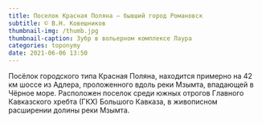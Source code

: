 ```yaml
---
title: Поселок Красная Поляна — бывший город Романовск
subtitle: © В.Н. Ковешников
thumbnail-img: /thumb.jpg
thumbnail-caption: Зубр в вольерном комплексе Лаура
categories: toponymy
date: 2021-06-06 13:50
---
```

Посёлок городского типа Красная Поляна, находится примерно на 42 км шоссе из Адлера, проложенного вдоль реки Мзымта, впадающей в Чёрное море. Расположен поселок среди южных отрогов Главного Кавказского хребта (ГКХ) Большого Кавказа, в живописном расширении долины реки Мзымта.
